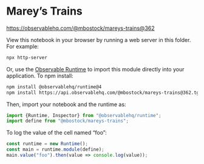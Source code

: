 # Marey’s Trains

https://observablehq.com/@mbostock/mareys-trains@362

View this notebook in your browser by running a web server in this folder. For
example:

~~~sh
npx http-server
~~~

Or, use the [Observable Runtime](https://github.com/observablehq/runtime) to
import this module directly into your application. To npm install:

~~~sh
npm install @observablehq/runtime@4
npm install https://api.observablehq.com/@mbostock/mareys-trains@362.tgz?v=3
~~~

Then, import your notebook and the runtime as:

~~~js
import {Runtime, Inspector} from "@observablehq/runtime";
import define from "@mbostock/mareys-trains";
~~~

To log the value of the cell named “foo”:

~~~js
const runtime = new Runtime();
const main = runtime.module(define);
main.value("foo").then(value => console.log(value));
~~~
